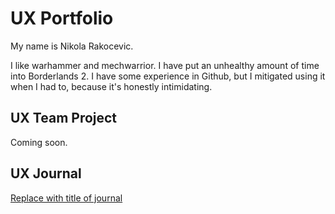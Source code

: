 # UX Portfolio

My name is Nikola Rakocevic.

I like warhammer and mechwarrior. I have put an unhealthy amount of time into Borderlands 2. I have some experience in Github, but I mitigated using it when I had to, because it's honestly intimidating.

## UX Team Project

Coming soon.

## UX Journal

[Replace with title of journal](j01/)
